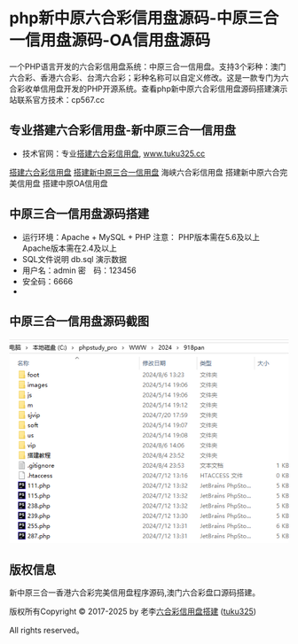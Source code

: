 # php新中原六合彩信用盘源码-中原三合一信用盘源码-OA信用盘源码
一个PHP语言开发的六合彩信用盘系统：中原三合一信用盘。支持3个彩种：澳门六合彩、香港六合彩、台湾六合彩；彩种名称可以自定义修改。这是一款专门为六合彩收单信用盘开发的PHP开源系统。查看php新中原六合彩信用盘源码搭建演示站联系官方技术：cp567.cc


## 专业搭建六合彩信用盘-新中原三合一信用盘
- 技术官网：专业[搭建六合彩信用盘](https://www.tuku325.cc/?cate=4), www.tuku325.cc

[搭建六合彩信用盘](https://www.tuku325.cc/?cate=4)
[搭建新中原三合一信用盘](https://www.tuku325.cc/?tags=305)
海峡六合彩信用盘
搭建新中原六合完美信用盘
搭建中原OA信用盘

## 中原三合一信用盘源码搭建
- 运行环境：Apache + MySQL + PHP 注意： PHP版本需在5.6及以上 Apache版本需在2.4及以上
- SQL文件说明 db.sql 演示数据
- 用户名：admin 密　码：123456
- 安全码：6666
- 
## 中原三合一信用盘源码截图
![php新中原六合彩信用盘源码](1.png "php新中原六合彩信用盘源码")


## 版权信息

新中原三合一香港六合彩完美信用盘程序源码,澳门六合彩盘口源码搭建。

版权所有Copyright © 2017-2025 by 老李[六合彩信用盘搭建](https://www.tuku325.cc/) ([tuku325](https://www.tuku325.cc/))

All rights reserved。
